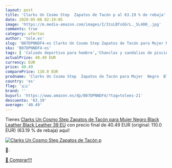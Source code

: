```yaml
---
layout: post
title: 'Clarks Un Cosmo Step  Zapatos de Tacón p al 63.19 % de rebaja'
date: 2020-05-08 02:19:05
image: 'https://m.media-amazon.com/images/I/31sLBfsGGrL._SL400_.jpg'
comments: true
category: ofertas
author: 'tole.es'
slug: 'B07DPNNDF4-es Clarks Un Cosmo Step Zapatos de Tacón para Mujer Negro...'
sku: 'B07DPNNDF4-es'
tags: [ 'Calzado deportivo para hombre','Chanclas y sandalias de piscina para hombre','Sandalias de vestir para hombre','Zapatillas y calzado deportivo para hombre','Zapatos','Zapatos para hombre','Zapatos y complementos','zapatos', ]
actualPrice: 40.49 EUR
currency: EUR
price: 40.49
comparePrice: 110.0 EUR
prodname: 'Clarks Un Cosmo Step  Zapatos de Tacón para Mujer  Negro  Black Leather Black Leather   39 EU'
country: 'es'
flag: '🇪🇸'
brand: ''
buyurl: 'https://www.amazon.es/dp/B07DPNNDF4/?tag=tolees-21'
descuento: '63.19'
average: '40.49'
---
```


Tienes [Clarks Un Cosmo Step  Zapatos de Tacón para Mujer  Negro  Black Leather Black Leather   39 EU](https://www.amazon.es/dp/B07DPNNDF4/?tag=tolees-21) con precio final de  40.49 EUR (original: 110.0 EUR) (63.19 %  de rebaja) aqui!

[![Clarks Un Cosmo Step  Zapatos de Tacón p](https://m.media-amazon.com/images/I/31sLBfsGGrL._SL400_.jpg)](https://www.amazon.es/dp/B07DPNNDF4/?tag=tolees-21)

🔎:


[🛒 Comprar!!!](https://www.amazon.es/dp/B07DPNNDF4/?tag=tolees-21)

